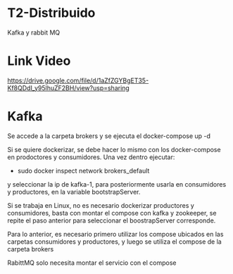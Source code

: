 # T2-Distribuido
Kafka y rabbit MQ
# Link Video
https://drive.google.com/file/d/1aZfZGYBgET35-Kf8QDdI_y95lhuZF2BH/view?usp=sharing
# Kafka

Se accede a la carpeta brokers y se ejecuta el docker-compose up -d

Si se quiere dockerizar, se debe hacer lo mismo con los docker-compose en prodoctores y consumidores. Una vez dentro ejecutar:

 - sudo docker inspect network brokers_default

y seleccionar la ip de kafka-1, para posteriormente usarla en consumidores y productores, en la variable bootstrapServer.

Si se trabaja en Linux, no es necesario dockerizar productores y consumidores, basta con montar el compose con kafka y zookeeper, se 
repite el paso anterior para seleccionar el boostrapServer corresponde.

Para lo anterior, es necesario primero utilizar los compose ubicados en las carpetas consumidores y productores, y luego se utiliza el compose de la carpeta brokers

RabittMQ solo necesita montar el servicio con el compose



